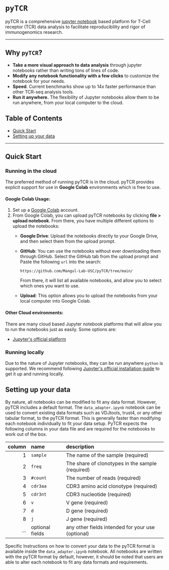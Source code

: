 # `pyTCR`
 pyTCR is a comprehensive [jupyter notebook](https://docs.jupyter.org/en/latest/index.html) based platform for T-Cell receptor (TCR) data analysis to facilitate reproducibility and rigor of immunogenomics research.

---

## Why `pyTCR`?
- **Take a more visual approach to data analysis** through jupyter notebooks rather than writing tons of lines of code.
- **Modify any notebook functionality with a few clicks** to customize the notebook for your needs.
- **Speed**. Current benchmarks show up to 14x faster performance than other TCR-seq analysis tools.
- **Run it anywhere.** The flexibility of Jupyter notebooks allow them to be run anywhere, from your local computer to the cloud.

## Table of Contents

- [Quick Start](#quick-start)
- [Setting up your data](#setting-up-your-data)

---

## Quick Start

### Running in the cloud
The preferred method of running pyTCR is in the cloud. pyTCR provides explicit support for use in **Google Colab** environments which is free to use.

#### Google Colab Usage:
1. Set up a [Google Colab](https://colab.research.google.com/) account.
2. From Google Colab, you can upload pyTCR notebooks by clicking **file > upload notebook**. From there, you have multiple different options to upload the notebooks:
     - **Google Drive**: Upload the notebooks directly to your Google Drive, and then select them from the upload prompt.
     - **GitHub**: You can use the notebooks without ever downloading them through GitHub. Select the GitHub tab from the upload prompt and Paste the following `url` into the search: 

         `https://github.com/Mangul-Lab-USC/pyTCR/tree/main/`

         From there, it will list all available notebooks, and allow you to select which ones you want to use.

     - **Upload**: This option allows you to upload the notebooks from your local computer into Google Colab.

#### Other Cloud environments:
There are many cloud based Jupyter notebook platforms that will allow you to run the notebooks just as easily. Some options are:
- [Jupyter's official platform](https://jupyter.org/try)

### Running locally
Due to the nature of Jupyter notebooks, they can be run anywhere `python` is supported. We recommend following [Jupyter's official installation guide](https://jupyter.org/install) to get it up and running locally.

## Setting up your data
By nature, all notebooks can be modified to fit any data format. However, pyTCR includes a default format. The `data_adapter.ipynb` notebook can be used to convert existing data formats such as VDJtools, trust4, or any other tabular format, to the pyTCR format. This is generally faster than modifying each notebook individually to fit your data setup. PyTCR expects the following columns in your data file and are required for the notebooks to work out of the box.

| column | name | description                                               |
|--:|:---------|:-----------------------------------------------------------|
| 1   | `sample`  | The name of the sample (required)                       |
| 2   | `freq`    | The share of clonotypes in the sample (required)        |
| 3   | `#count`  | The number of reads (required)                          |
| 4   | `cdr3aa`  | CDR3 amino acid clonotype (required)                    |
| 5   | `cdr3nt`  | CDR3 nucleotide (required)                              |
| 6   | `v`       | V gene (required)                                       |
| 7   | `d`       | D gene (required)                                       |
| 8   | `j`       | J gene (required)                                       |
| ... | optional fields | any other fields intended for your use (optional) |

Specific Instructions on how to convert your data to the pyTCR format is available inside the `data_adapter.ipynb` notebook. All notebooks are written with the pyTCR format by default, however, it should be noted that users are able to alter each notebook to fit any data formats and requirements.